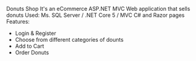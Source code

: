 Donuts Shop
It's an eCommerce ASP.NET MVC Web application that sells donuts
Used:
Ms. SQL Server / .NET Core 5 / MVC C# and Razor pages
Features:
  - Login & Register
  - Choose from different categories of dounts 
  - Add to Cart
  - Order Donuts

